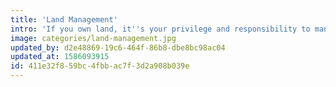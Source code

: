 ```yaml
---
title: 'Land Management'
intro: 'If you own land, it''s your privilege and responsibility to manage it sustainably for the benefit of everyone.'
image: categories/land-management.jpg
updated_by: d2e48869-19c6-464f-86b8-dbe8bc98ac04
updated_at: 1586093915
id: 411e32f8-59bc-4fbb-ac7f-3d2a908b039e
---
```

